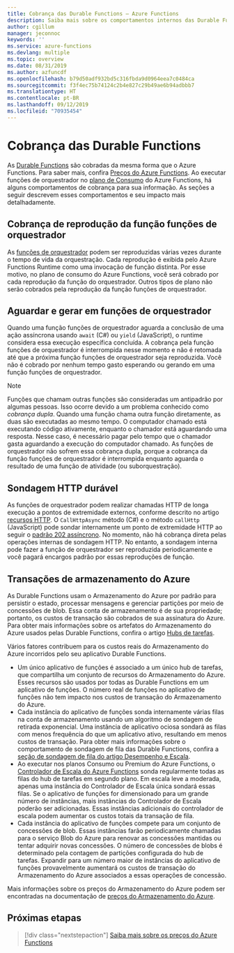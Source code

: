 ```yaml
---
title: Cobrança das Durable Functions – Azure Functions
description: Saiba mais sobre os comportamentos internos das Durable Functions e como eles afetam a cobrança do Azure Functions.
author: cgillum
manager: jeconnoc
keywords: ''
ms.service: azure-functions
ms.devlang: multiple
ms.topic: overview
ms.date: 08/31/2019
ms.author: azfuncdf
ms.openlocfilehash: b79d50adf932bd5c316fbda9d0964eea7c0484ca
ms.sourcegitcommit: f3f4ec75b74124c2b4e827c29b49ae6b94adbbb7
ms.translationtype: HT
ms.contentlocale: pt-BR
ms.lasthandoff: 09/12/2019
ms.locfileid: "70935454"
---
```

# <a name="durable-functions-billing"></a>Cobrança das Durable Functions

As [Durable Functions](durable-functions-overview.md) são cobradas da mesma forma que o Azure Functions. Para saber mais, confira [Preços do Azure Functions](https://azure.microsoft.com/pricing/details/functions/). Ao executar funções de orquestrador no [plano de Consumo](../functions-scale.md#consumption-plan) do Azure Functions, há alguns comportamentos de cobrança para sua informação. As seções a seguir descrevem esses comportamentos e seu impacto mais detalhadamente.

## <a name="orchestrator-function-replay-billing"></a>Cobrança de reprodução da função funções de orquestrador

As [funções de orquestrador](durable-functions-orchestrations.md) podem ser reproduzidas várias vezes durante o tempo de vida da orquestração. Cada reprodução é exibida pelo Azure Functions Runtime como uma invocação de função distinta. Por esse motivo, no plano de consumo do Azure Functions, você será cobrado por cada reprodução da função do orquestrador. Outros tipos de plano não serão cobrados pela reprodução da função funções de orquestrador.

## <a name="awaiting-and-yielding-in-orchestrator-functions"></a>Aguardar e gerar em funções de orquestrador

Quando uma função funções de orquestrador aguarda a conclusão de uma ação assíncrona usando `await` (C#) ou `yield` (JavaScript), o runtime considera essa execução específica concluída. A cobrança pela função funções de orquestrador é interrompida nesse momento e não é retomada até que a próxima função funções de orquestrador seja reproduzida. Você não é cobrado por nenhum tempo gasto esperando ou gerando em uma função funções de orquestrador.

> [!NOTE]
> Funções que chamam outras funções são consideradas um antipadrão por algumas pessoas. Isso ocorre devido a um problema conhecido como _cobrança dupla_. Quando uma função chama outra função diretamente, as duas são executadas ao mesmo tempo. O computador chamado está executando código ativamente, enquanto o chamador está aguardando uma resposta. Nesse caso, é necessário pagar pelo tempo que o chamador gasta aguardando a execução do computador chamado. As funções de orquestrador não sofrem essa cobrança dupla, porque a cobrança da função funções de orquestrador é interrompida enquanto aguarda o resultado de uma função de atividade (ou suborquestração).

## <a name="durable-http-polling"></a>Sondagem HTTP durável

As funções de orquestrador podem realizar chamadas HTTP de longa execução a pontos de extremidade externos, conforme descrito no artigo [recursos HTTP](durable-functions-http-features.md). O `CallHttpAsync` método (C#) e o método `callHttp` (JavaScript) pode sondar internamente um ponto de extremidade HTTP ao seguir o [padrão 202 assíncrono](durable-functions-http-features.md#http-202-handling). No momento, não há cobrança direta pelas operações internas de sondagem HTTP. No entanto, a sondagem interna pode fazer a função de orquestrador ser reproduzida periodicamente e você pagará encargos padrão por essas reproduções de função.

## <a name="azure-storage-transactions"></a>Transações de armazenamento do Azure

As Durable Functions usam o Armazenamento do Azure por padrão para persistir o estado, processar mensagens e gerenciar partições por meio de concessões de blob. Essa conta de armazenamento é de sua propriedade; portanto, os custos de transação são cobrados de sua assinatura do Azure. Para obter mais informações sobre os artefatos do Armazenamento do Azure usados pelas Durable Functions, confira o artigo [Hubs de tarefas](durable-functions-task-hubs.md).

Vários fatores contribuem para os custos reais do Armazenamento do Azure incorridos pelo seu aplicativo Durable Functions.

* Um único aplicativo de funções é associado a um único hub de tarefas, que compartilha um conjunto de recursos do Armazenamento do Azure. Esses recursos são usados por todas as Durable Functions em um aplicativo de funções. O número real de funções no aplicativo de funções não tem impacto nos custos de transação do Armazenamento do Azure.
* Cada instância do aplicativo de funções sonda internamente várias filas na conta de armazenamento usando um algoritmo de sondagem de retirada exponencial. Uma instância de aplicativo ociosa sondará as filas com menos frequência do que um aplicativo ativo, resultando em menos custos de transação. Para obter mais informações sobre o comportamento de sondagem de fila das Durable Functions, confira a [seção de sondagem de fila do artigo Desempenho e Escala](durable-functions-perf-and-scale.md#queue-polling).
* Ao executar nos planos Consumo ou Premium do Azure Functions, o [Controlador de Escala do Azure Functions](../functions-scale.md#how-the-consumption-and-premium-plans-work) sonda regularmente todas as filas do hub de tarefas em segundo plano. Em escala leve a moderada, apenas uma instância do Controlador de Escala única sondará essas filas. Se o aplicativo de funções for dimensionado para um grande número de instâncias, mais instâncias do Controlador de Escala poderão ser adicionadas. Essas instâncias adicionais do controlador de escala podem aumentar os custos totais da transação de fila.
* Cada instância do aplicativo de funções compete para um conjunto de concessões de blob. Essas instâncias farão periodicamente chamadas para o serviço Blob do Azure para renovar as concessões mantidas ou tentar adquirir novas concessões. O número de concessões de blobs é determinado pela contagem de partições configurada do hub de tarefas. Expandir para um número maior de instâncias do aplicativo de funções provavelmente aumentará os custos de transação do Armazenamento do Azure associados a essas operações de concessão.

Mais informações sobre os preços do Armazenamento do Azure podem ser encontradas na documentação de [preços do Armazenamento do Azure](https://azure.microsoft.com/pricing/details/storage/).

## <a name="next-steps"></a>Próximas etapas

> [!div class="nextstepaction"]
> [Saiba mais sobre os preços do Azure Functions](https://azure.microsoft.com/pricing/details/functions/)
